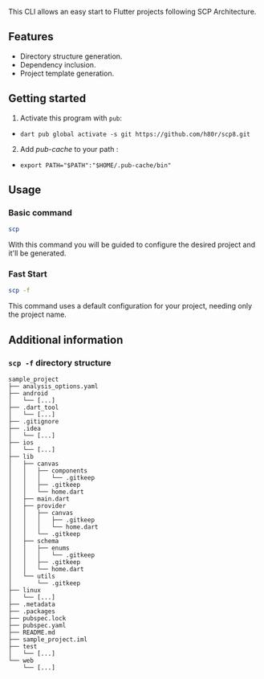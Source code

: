 This CLI allows an easy start to Flutter projects following SCP Architecture.

## Features

- Directory structure generation.
- Dependency inclusion.
- Project template generation.

## Getting started

1. Activate this program with `pub`:
  - `dart pub global activate -s git https://github.com/h80r/scp8.git`
2. Add _pub-cache_ to your path :
  - `export PATH="$PATH":"$HOME/.pub-cache/bin"`

## Usage

### Basic command

```bash
scp
```
With this command you will be guided to configure the desired project and it'll be generated.

### Fast Start

```bash
scp -f
```
This command uses a default configuration for your project, needing only the project name.

## Additional information

### `scp -f` directory structure

```
sample_project
├── analysis_options.yaml
├── android
│   └── [...]
├── .dart_tool
│   └── [...]
├── .gitignore
├── .idea
│   └── [...]
├── ios
│   └── [...]
├── lib
│   ├── canvas
│   │   ├── components
│   │   │   └── .gitkeep
│   │   ├── .gitkeep
│   │   └── home.dart
│   ├── main.dart
│   ├── provider
│   │   ├── canvas
│   │   │   ├── .gitkeep
│   │   │   └── home.dart
│   │   └── .gitkeep
│   ├── schema
│   │   ├── enums
│   │   │   └── .gitkeep
│   │   ├── .gitkeep
│   │   └── home.dart
│   └── utils
│       └── .gitkeep
├── linux
│   └── [...]
├── .metadata
├── .packages
├── pubspec.lock
├── pubspec.yaml
├── README.md
├── sample_project.iml
├── test
│   └── [...]
└── web
    └── [...]
```
